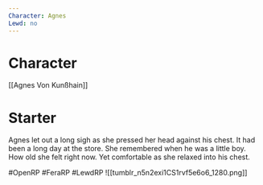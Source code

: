 ```yaml
---
Character: Agnes
Lewd: no
---
```

# Character
[[Agnes Von Kunßhain]]

# Starter
Agnes let out a long sigh as she pressed her head against his chest. It had been a long day at the store.  She remembered when he was a little boy. How old she felt right now. Yet comfortable as she relaxed into his chest.

#OpenRP #FeraRP #LewdRP 
![[tumblr_n5n2exi1CS1rvf5e6o6_1280.png]]
